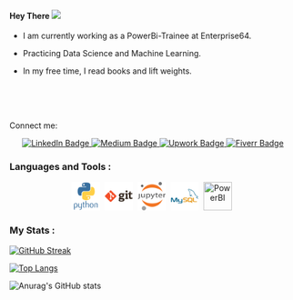 <h4>
  Hey There
  <img src="https://media.giphy.com/media/hvRJCLFzcasrR4ia7z/giphy.gif" width="30px"/>
</h4>

- I am currently working as a PowerBi-Trainee at Enterprise64.

- Practicing Data Science and Machine Learning.

- In my free time, I read books and lift weights.

<img src = "https://user-images.githubusercontent.com/74038190/240885248-ff1b5f32-9420-4dde-b2b9-ed2c0aa17459.gif" alt=""/>

<div id = "badges" align="center">
<img src="https://komarev.com/ghpvc/?username=Shahood-Sajid&style=flat-square&color=lightgrey" alt=""/>
</div>
<br>

Connect me: 
<div id="badges" align="center">
  <a href="https://www.linkedin.com/in/shahood-sajid-22b0b5212/">
    <img src="https://img.shields.io/badge/LinkedIn-blue?style=for-the-badge&logo=linkedin&logoColor=white" alt="LinkedIn Badge"/>
  </a>
  <a href="https://medium.com/@shahood.sajid">
    <img src="https://img.shields.io/badge/Medium-black?style=for-the-badge&logo=medium&logoColor=white" alt="Medium Badge"/>
  </a>
  <a href="https://www.upwork.com/freelancers/~011236745cc3e72241">
    <img src="https://img.shields.io/badge/Upwork-brightgreen?style=for-the-badge&logo=upwork&logoColor=white" alt="Upwork Badge"/>
  </a>
  <a href="https://www.fiverr.com/shahood99/do-exploratory-data-analysis-and-visualization-in-python">
    <img src="https://img.shields.io/badge/Fiverr-brightgreen?style=for-the-badge&logo=upwork&logoColor=white" alt="Fiverr Badge"/>
  </a>
</div>



### Languages and Tools :
<div align="center" >
  <img src="https://github.com/devicons/devicon/blob/master/icons/python/python-original-wordmark.svg" title="Python" alt="Python" width="50" height="50"/>&nbsp;
  <img src="https://github.com/devicons/devicon/blob/master/icons/git/git-original-wordmark.svg" title="Git" **alt="Git" width="50" height="50"/>&nbsp;
  <img src="https://github.com/devicons/devicon/blob/master/icons/jupyter/jupyter-original-wordmark.svg" title="Jupyter" **alt="Jupyter" width="50" height="50"/>&nbsp;
  <img src="https://github.com/devicons/devicon/blob/master/icons/mysql/mysql-original-wordmark.svg" title="MySQL" **alt="MySQL" width="50" height="50"/>&nbsp;
  <img src="https://github.com/microsoft/PowerBI-Icons/blob/main/SVG/Power-BI.svg" title="PowerBI" **alt="PowerBI" width="50" height="50"/>&nbsp;
</div>


### My Stats :
[![GitHub Streak](http://github-readme-streak-stats.herokuapp.com?user=Shahood-Sajid&theme=vue-dark&hide_border=true)](https://git.io/streak-stats)

[![Top Langs](https://github-readme-stats.vercel.app/api/top-langs/?username=Shahood-Sajid&layout=compact&theme=vue-dark)](https://github.com/anuraghazra/github-readme-stats)

![Anurag's GitHub stats](https://github-readme-stats.vercel.app/api?username=Shahood-Sajid&show_icons=true&theme=vue-dark)


